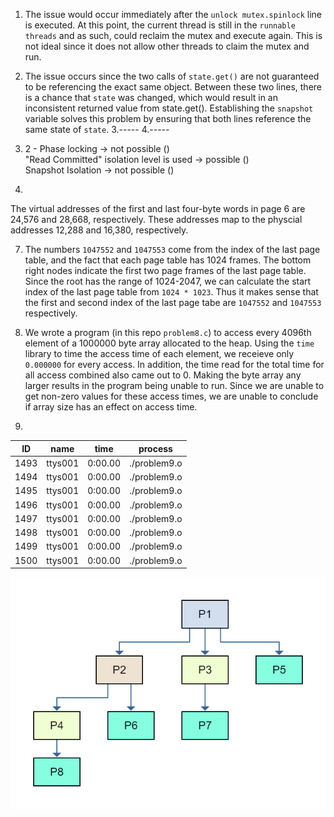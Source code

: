 1. The issue would occur immediately after the `unlock mutex.spinlock` line is executed. At this point, the current thread is still in the `runnable threads` and as such, could reclaim the mutex and execute again. This is not ideal since it does not allow other threads to claim the mutex and run.

2. The issue occurs since the two calls of `state.get()` are not guaranteed to be referencing the exact same object. Between these two lines, there is a chance that `state` was changed, which would result in an inconsistent returned value from state.get(). Establishing the `snapshot` variable solves this problem by ensuring that both lines reference the same state of `state`. 
3.-----
4.-----

5.  2 - Phase locking -> not possible () <br />
    "Read Committed" isolation level is used -> possible () <br />
    Snapshot Isolation -> not possible ()
   
6.
The virtual addresses of the first and last four-byte words in page 6 are 24,576 and 28,668, respectively. These addresses map to the physcial addresses 12,288 and 16,380, respectively.

7. The numbers `1047552` and `1047553` come from the index of the last page table, and the fact that each page table has 1024 frames. The bottom right nodes indicate the first two page frames of the last page table. Since the root has the range of 1024-2047, we can calculate the start index of the last page table from `1024 * 1023`. Thus it makes sense that the first and second index of the last page tabe are `1047552` and `1047553` respectively.

8. We wrote a program (in this repo `problem8.c`) to access every 4096th element of a 1000000 byte array allocated to the heap. Using the `time` library to time the access time of each element, we receieve only `0.000000` for every access. In addition, the time read for the total time for all access combined also came out to 0. Making the byte array any larger results in the program being unable to run. Since we are unable to get non-zero values for these access times, we are unable to conclude if array size has an effect on access time.

9.

| ID   | name    | time    | process      |
| ---- | ------- | ------- | ------------ |
| 1493 | ttys001 | 0:00.00 | ./problem9.o |
| 1494 | ttys001 | 0:00.00 | ./problem9.o |
| 1495 | ttys001 | 0:00.00 | ./problem9.o |
| 1496 | ttys001 | 0:00.00 | ./problem9.o |
| 1497 | ttys001 | 0:00.00 | ./problem9.o |
| 1498 | ttys001 | 0:00.00 | ./problem9.o |
| 1499 | ttys001 | 0:00.00 | ./problem9.o |
| 1500 | ttys001 | 0:00.00 | ./problem9.o |

![](./problem9.png )
